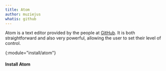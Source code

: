 ```yaml
---
title: Atom
author: muziejus
whatis: github
---
```


Atom is a text editor provided by the people at [GitHub](/whatis/github). It is both straightforward and also very powerful, allowing the user to set their level of control.

{:module="install/atom"}
#### Install Atom
